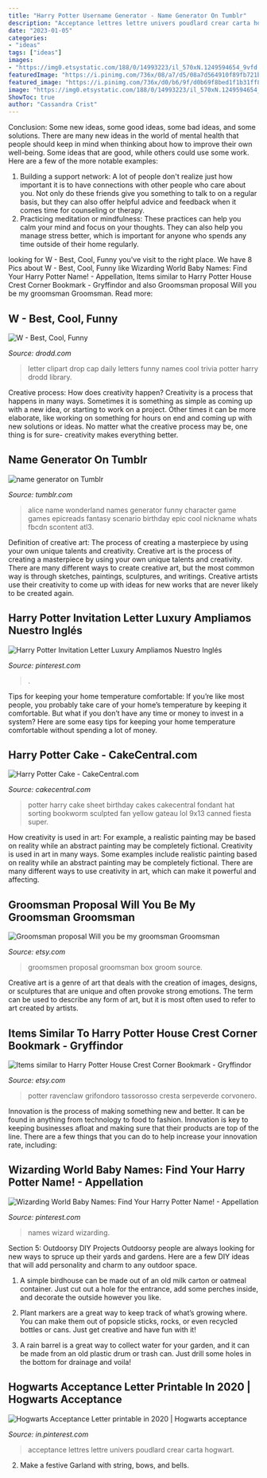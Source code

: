 ```yaml
---
title: "Harry Potter Username Generator - Name Generator On Tumblr"
description: "Acceptance lettres lettre univers poudlard crear carta hogwart"
date: "2023-01-05"
categories:
- "ideas"
tags: ["ideas"]
images:
- "https://img0.etsystatic.com/188/0/14993223/il_570xN.1249594654_9vfd.jpg"
featuredImage: "https://i.pinimg.com/736x/08/a7/d5/08a7d564910f89fb721b9132447021db.jpg"
featured_image: "https://i.pinimg.com/736x/d0/b6/9f/d0b69f8bed1f1b31ff8b16f45648e40b.jpg"
image: "https://img0.etsystatic.com/188/0/14993223/il_570xN.1249594654_9vfd.jpg"
ShowToc: true
author: "Cassandra Crist"
---
```



Conclusion: Some new ideas, some good ideas, some bad ideas, and some solutions.
There are many new ideas in the world of mental health that people should keep in mind when thinking about how to improve their own well-being. Some ideas that are good, while others could use some work. Here are a few of the more notable examples: 
1) Building a support network: A lot of people don't realize just how important it is to have connections with other people who care about you. Not only do these friends give you something to talk to on a regular basis, but they can also offer helpful advice and feedback when it comes time for counseling or therapy. 
2) Practicing meditation or mindfulness: These practices can help you calm your mind and focus on your thoughts. They can also help you manage stress better, which is important for anyone who spends any time outside of their home regularly.

	

		
looking for W - Best, Cool, Funny you've visit to the right place. We have 8 Pics about W - Best, Cool, Funny like Wizarding World Baby Names: Find Your Harry Potter Name! - Appellation, Items similar to Harry Potter House Crest Corner Bookmark - Gryffindor and also Groomsman proposal Will you be my groomsman Groomsman. Read more:
		
    
## W - Best, Cool, Funny

<img loading=lazy src="https://www.drodd.com/images14/w9.jpg" onerror="this.onerror=null;this.src='https://tse1.mm.bing.net/th?id=OIP.1EuSsysciubVPZUFsRxHzwHaFe&amp;pid=15.1';" alt="W - Best, Cool, Funny">

_Source: drodd.com_

>letter clipart drop cap daily letters funny names cool trivia potter harry drodd library. 

	

Creative process: How does creativity happen?
Creativity is a process that happens in many ways. Sometimes it is something as simple as coming up with a new idea, or starting to work on a project. Other times it can be more elaborate, like working on something for hours on end and coming up with new solutions or ideas. No matter what the creative process may be, one thing is for sure- creativity makes everything better.

    
## Name Generator On Tumblr

<img loading=lazy src="https://78.media.tumblr.com/50ed64003f4f09c60242058556af4769/tumblr_o83jcvZYHa1qdlytco1_500.jpg" onerror="this.onerror=null;this.src='https://tse3.mm.bing.net/th?id=OIP.Beeu_LihsgmitZouyCKKGAHaHm&amp;pid=15.1';" alt="name generator on Tumblr">

_Source: tumblr.com_

>alice name wonderland names generator funny character game games epicreads fantasy scenario birthday epic cool nickname whats fbcdn scontent atl3. 

	

Definition of creative art: The process of creating a masterpiece by using your own unique talents and creativity.
Creative art is the process of creating a masterpiece by using your own unique talents and creativity. There are many different ways to create creative art, but the most common way is through sketches, paintings, sculptures, and writings. Creative artists use their creativity to come up with ideas for new works that are never likely to be created again.

    
## Harry Potter Invitation Letter Luxury Ampliamos Nuestro Inglés

<img loading=lazy src="https://i.pinimg.com/736x/08/a7/d5/08a7d564910f89fb721b9132447021db.jpg" onerror="this.onerror=null;this.src='https://tse2.mm.bing.net/th?id=OIP.p7CN8sVUYkh6rh0PKZsR3QHaKm&amp;pid=15.1';" alt="Harry Potter Invitation Letter Luxury Ampliamos Nuestro Inglés">

_Source: pinterest.com_

>. 

	

Tips for keeping your home temperature comfortable:
If you’re like most people, you probably take care of your home’s temperature by keeping it comfortable. But what if you don’t have any time or money to invest in a system? Here are some easy tips for keeping your home temperature comfortable without spending a lot of money.

    
## Harry Potter Cake - CakeCentral.com

<img loading=lazy src="https://cdn001.cakecentral.com/gallery/2015/03/900_620699tZGN_harry-potter-cake.jpg" onerror="this.onerror=null;this.src='https://tse1.mm.bing.net/th?id=OIP.idKYVjT47ivFqEq_W0kPYQHaFj&amp;pid=15.1';" alt="Harry Potter Cake - CakeCentral.com">

_Source: cakecentral.com_

>potter harry cake sheet birthday cakes cakecentral fondant hat sorting bookworm sculpted fan yellow gateau lol 9x13 canned fiesta super. 

	

How creativity is used in art: For example, a realistic painting may be based on reality while an abstract painting may be completely fictional.
Creativity is used in art in many ways. Some examples include realistic painting based on reality while an abstract painting may be completely fictional. There are many different ways to use creativity in art, which can make it powerful and affecting.

    
## Groomsman Proposal Will You Be My Groomsman Groomsman

<img loading=lazy src="https://img0.etsystatic.com/188/0/14993223/il_570xN.1249594654_9vfd.jpg" onerror="this.onerror=null;this.src='https://tse1.mm.bing.net/th?id=OIP.wuGmuQtWYAqeeErxe6L1VwHaKH&amp;pid=15.1';" alt="Groomsman proposal Will you be my groomsman Groomsman">

_Source: etsy.com_

>groomsmen proposal groomsman box groom source. 

	

Creative art is a genre of art that deals with the creation of images, designs, or sculptures that are unique and often provoke strong emotions. The term can be used to describe any form of art, but it is most often used to refer to art created by artists.

    
## Items Similar To Harry Potter House Crest Corner Bookmark - Gryffindor

<img loading=lazy src="https://img1.etsystatic.com/007/0/7267008/il_570xN.380799395_5et0.jpg" onerror="this.onerror=null;this.src='https://tse1.mm.bing.net/th?id=OIP.asXgKIxNzxqokWODdMPL-QHaFd&amp;pid=15.1';" alt="Items similar to Harry Potter House Crest Corner Bookmark - Gryffindor">

_Source: etsy.com_

>potter ravenclaw grifondoro tassorosso cresta serpeverde corvonero. 

	

Innovation is the process of making something new and better. It can be found in anything from technology to food to fashion. Innovation is key to keeping businesses afloat and making sure that their products are top of the line. There are a few things that you can do to help increase your innovation rate, including:

    
## Wizarding World Baby Names: Find Your Harry Potter Name! - Appellation

<img loading=lazy src="https://i.pinimg.com/736x/f4/b1/69/f4b169af68e93a6cf68da01bdf3f0642.jpg" onerror="this.onerror=null;this.src='https://tse4.mm.bing.net/th?id=OIP.Kc3ZGDi-MayuoPqswFtWCwHaLG&amp;pid=15.1';" alt="Wizarding World Baby Names: Find Your Harry Potter Name! - Appellation">

_Source: pinterest.com_

>names wizard wizarding. 

	

Section 5: Outdoorsy DIY Projects
Outdoorsy people are always looking for new ways to spruce up their yards and gardens. Here are a few DIY ideas that will add personality and charm to any outdoor space.
1. A simple birdhouse can be made out of an old milk carton or oatmeal container. Just cut out a hole for the entrance, add some perches inside, and decorate the outside however you like.

2. Plant markers are a great way to keep track of what’s growing where. You can make them out of popsicle sticks, rocks, or even recycled bottles or cans. Just get creative and have fun with it!

3. A rain barrel is a great way to collect water for your garden, and it can be made from an old plastic drum or trash can. Just drill some holes in the bottom for drainage and voila!

    
## Hogwarts Acceptance Letter Printable In 2020 | Hogwarts Acceptance

<img loading=lazy src="https://i.pinimg.com/736x/d0/b6/9f/d0b69f8bed1f1b31ff8b16f45648e40b.jpg" onerror="this.onerror=null;this.src='https://tse3.mm.bing.net/th?id=OIP.UStsZWxDztR4SxnURMHVAwHaJl&amp;pid=15.1';" alt="Hogwarts Acceptance Letter printable in 2020 | Hogwarts acceptance">

_Source: in.pinterest.com_

>acceptance lettres lettre univers poudlard crear carta hogwart. 

	

2. Make a festive Garland with string, bows, and bells.

